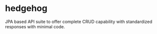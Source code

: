# hedgehog
JPA based API suite to offer complete CRUD capability with standardized responses with minimal code.

